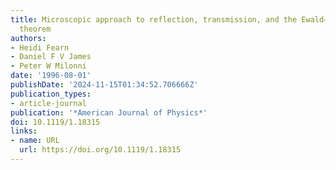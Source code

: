 ```yaml
---
title: Microscopic approach to reflection, transmission, and the Ewald–Oseen extinction
  theorem
authors:
- Heidi Fearn
- Daniel F V James
- Peter W Milonni
date: '1996-08-01'
publishDate: '2024-11-15T01:34:52.706666Z'
publication_types:
- article-journal
publication: '*American Journal of Physics*'
doi: 10.1119/1.18315
links:
- name: URL
  url: https://doi.org/10.1119/1.18315
---
```

